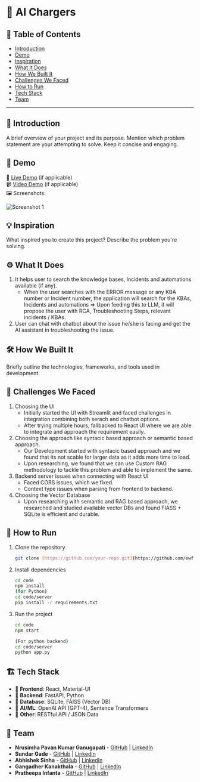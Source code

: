 # 🚀 AI Chargers

## 📌 Table of Contents
- [Introduction](#introduction)
- [Demo](#demo)
- [Inspiration](#inspiration)
- [What It Does](#what-it-does)
- [How We Built It](#how-we-built-it)
- [Challenges We Faced](#challenges-we-faced)
- [How to Run](#how-to-run)
- [Tech Stack](#tech-stack)
- [Team](#team)

---

## 🎯 Introduction
A brief overview of your project and its purpose. Mention which problem statement are your attempting to solve. Keep it concise and engaging.

## 🎥 Demo
🔗 [Live Demo](#) (if applicable)  
📹 [Video Demo](#) (if applicable)  
🖼️ Screenshots:

![Screenshot 1](link-to-image)

## 💡 Inspiration
What inspired you to create this project? Describe the problem you're solving.

## ⚙️ What It Does
1. It helps user to search the knowledge bases, Incidents and automations available (if any).
   - When the user searches with the ERROR message or any KBA number or Incident number, the application will search for the KBAs, Incidents and automations => Upon feeding this to LLM, it will propose the user with RCA, Troubleshooting Steps, relevant incidents / KBAs.
3. User can chat with chatbot about the issue he/she is facing and get the AI assistant in troubleshooting the issue.

## 🛠️ How We Built It
Briefly outline the technologies, frameworks, and tools used in development.

## 🚧 Challenges We Faced
1. Choosing the UI
   - Initially started the UI with Streamlit and faced challenges in integration combining both serach and chatbot options.
   - After trying multiple hours, fallbacked to React UI where we are able to integrate and approach the requirement easily.
3. Choosing the approach like syntacic based approach or semantic based approach.
   - Our Development started with syntacic based approach and we found that its not scable for larger data as it adds more time to load.
   - Upon researching, we found that we can use Custom RAG methodology to tackle this problem and able to implement the same.
5. Backend server issues when connecting with React UI
   - Faced CORS issues, which we fixed.
   - Context type issues when parsing from frontend to backend.
7. Choosing the Vector Database
   - Upon researching with semantic and RAG based approach, we researched and studied available vector DBs and found FIASS + SQLite is efficient and durable.

## 🏃 How to Run
1. Clone the repository  
   ```sh
   git clone [https://github.com/your-repo.git](https://github.com/ewfx/gaipl-ai-chargers.git)
   ```
2. Install dependencies  
   ```sh
   cd code
   npm install
   (for Python)
   cd code/server
   pip install -r requirements.txt 
   ```
3. Run the project  
   ```sh
   cd code
   npm start

   (For python backend)
   cd code/server
   python app.py
   ```

## 🏗️ Tech Stack
- 🔹 **Frontend**: React, Material-UI
- 🔹 **Backend**: FastAPI, Python
- 🔹 **Database**: SQLite, FAISS (Vector DB)
- 🔹 **AI/ML**: OpenAI API (GPT-4), Sentence Transformers
- 🔹 **Other**: RESTful API / JSON Data

## 👥 Team
- **Nrusimha Pavan Kumar Ganugapati** - [GitHub](#) | [LinkedIn](#)
- **Sundar Gade** - [GitHub](#) | [LinkedIn](#)
- **Abhishek Sinha** - [GitHub](#) | [LinkedIn](#)
- **Gangadher Kanakthala** - [GitHub](#) | [LinkedIn](#)
- **Pratheepa Infanta** - [GitHub](#) | [LinkedIn](#)

  
